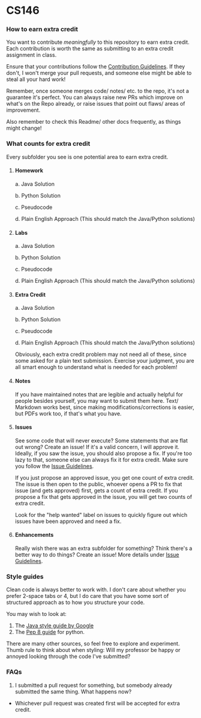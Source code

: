 # CS146

### How to earn extra credit

You want to contribute *meaningfully* to this repository to earn extra credit. Each contribution is worth the same as submitting to an extra credit assignment in class. 

Ensure that your contributions follow the [Contribution Guidelines](CONTRIBUTING.md). If they don't, I won't merge your pull requests, and someone else might be able to steal all your hard work!

Remember, once someone merges code/ notes/ etc. to the repo, it's not a guarantee it's perfect. You can always raise new PRs which improve on what's on the Repo already, or raise issues that point out flaws/ areas of improvement.

Also remember to check this Readme/ other docs frequently, as things might change!

### What counts for extra credit
Every subfolder you see is one potential area to earn extra credit. 

1. #### Homework
    a. Java Solution
   
    b. Python Solution
   
    c. Pseudocode
   
    d. Plain English Approach (This should match the Java/Python solutions)

3. #### Labs
    a. Java Solution
   
    b. Python Solution
   
    c. Pseudocode
   
    d. Plain English Approach (This should match the Java/Python solutions)

5. #### Extra Credit
    a. Java Solution
   
    b. Python Solution
   
    c. Pseudocode
   
    d. Plain English Approach (This should match the Java/Python solutions)

    Obviously, each extra credit problem may not need all of these, since some asked for a plain text submission. Exercise your judgment, you are all smart enough to understand what is needed for each problem!

7. #### Notes

    If you have maintained notes that are legible and actually helpful for people besides yourself, you may want to submit them here. Text/ Markdown works best, since making modifications/corrections is easier, but PDFs work too, if that's what you have. 

8. #### Issues

    See some code that will never execute? Some statements that are flat out wrong? Create an issue! If it's a valid concern, I will approve it. Ideally, if you saw the issue, you should also propose a fix. If you're too lazy to that, someone else can always fix it for extra credit. Make sure you follow the [Issue Guidelines](ISSUES.md).

   If you just propose an approved issue, you get one count of extra credit. The issue is then open to the public, whoever opens a PR to fix that issue (and gets approved) first, gets a count of extra credit.
   If you propose a fix that gets approved in the issue, you will get two counts of extra credit.

   Look for the "help wanted" label on issues to quickly figure out which issues have been approved and need a fix. 

10. #### Enhancements

    Really wish there was an extra subfolder for something? Think there's a better way to do things? Create an issue! More details under [Issue Guidelines](ISSUES.md).

### Style guides

Clean code is always better to work with. I don't care about whether you prefer 2-space tabs or 4, but I do care that you have some sort of structured approach as to how you structure your code. 

You may wish to look at:

1. The [Java style guide by Google](https://google.github.io/styleguide/javaguide.html)
2. The [Pep 8 guide](https://peps.python.org/pep-0008/) for python. 

There are many other sources, so feel free to explore and experiment. Thumb rule to think about when styling: Will my professor be happy or annoyed looking through the code I've submitted? 


### FAQs

1. I submitted a pull request for something, but somebody already submitted the same thing. What happens now?
-  Whichever pull request was created first will be accepted for extra credit. 

